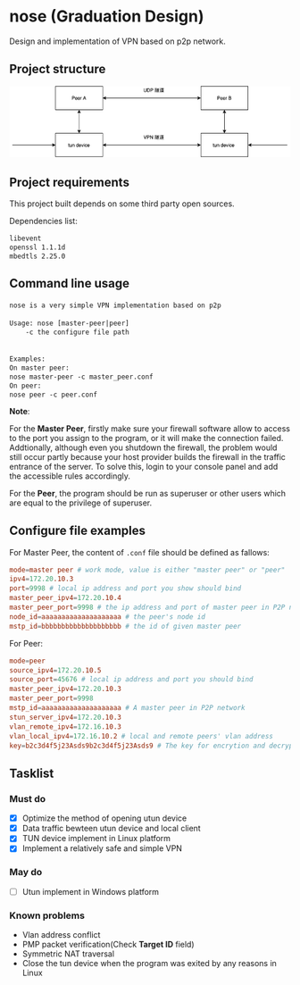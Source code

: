 # nose (Graduation Design)
Design and implementation of VPN based on p2p network.


## Project structure

![](./imgs/vpn-p2p-tun-level.png)

## Project requirements
This project built depends on some third party open sources.

Dependencies list:
```
libevent 
openssl 1.1.1d
mbedtls 2.25.0
```

## Command line usage

```
nose is a very simple VPN implementation based on p2p

Usage: nose [master-peer|peer] 
    -c the configure file path


Examples:
On master peer:
nose master-peer -c master_peer.conf
On peer:
nose peer -c peer.conf

```
**Note**:

For the **Master Peer**, firstly make sure your firewall software allow to access to the port you assign to the program, or it will make the connection failed. Addtionally, although even you shutdown the firewall, the problem would still occur partly because your host provider builds the firewall in the traffic entrance of the server. To solve this, login to your console panel and add the accessible rules accordingly. 

For the **Peer**, the program should be run as superuser or other users which are equal to the privilege of superuser. 

## Configure file examples
For Master Peer, the content of ```.conf``` file should be defined as fallows:
```conf
mode=master peer # work mode, value is either "master peer" or "peer"
ipv4=172.20.10.3
port=9998 # local ip address and port you show should bind
master_peer_ipv4=172.20.10.4 
master_peer_port=9998 # the ip address and port of master peer in P2P network 
node_id=aaaaaaaaaaaaaaaaaaaa # the peer's node id
mstp_id=bbbbbbbbbbbbbbbbbbbb # the id of given master peer
```
For Peer:
```conf
mode=peer
source_ipv4=172.20.10.5 
source_port=45676 # local ip address and port you should bind
master_peer_ipv4=172.20.10.3
master_peer_port=9998
mstp_id=aaaaaaaaaaaaaaaaaaaa # A master peer in P2P network
stun_server_ipv4=172.20.10.3
vlan_remote_ipv4=172.16.10.3
vlan_local_ipv4=172.16.10.2 # local and remote peers' vlan address
key=b2c3d4f5j23Asds9b2c3d4f5j23Asds9 # The key for encrytion and decryption
```
## Tasklist

### Must do
- [x] Optimize the method of opening utun device   
- [x] Data traffic bewteen utun device and local client
- [x] TUN device implement in Linux platform
- [x] Implement a relatively safe and simple VPN

### May do

- [ ] Utun implement in Windows platform


### Known problems
* Vlan address conflict
* PMP packet verification(Check **Target ID** field)
* Symmetric NAT traversal
* Close the tun device when the program was exited by any reasons in Linux